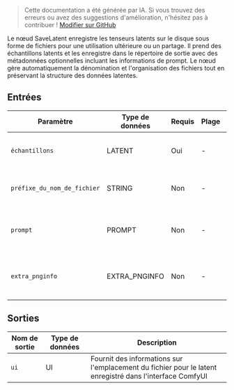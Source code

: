 > Cette documentation a été générée par IA. Si vous trouvez des erreurs ou avez des suggestions d'amélioration, n'hésitez pas à contribuer ! [Modifier sur GitHub](https://github.com/Comfy-Org/embedded-docs/blob/main/comfyui_embedded_docs/docs/SaveLatent/fr.md)

Le nœud SaveLatent enregistre les tenseurs latents sur le disque sous forme de fichiers pour une utilisation ultérieure ou un partage. Il prend des échantillons latents et les enregistre dans le répertoire de sortie avec des métadonnées optionnelles incluant les informations de prompt. Le nœud gère automatiquement la dénomination et l'organisation des fichiers tout en préservant la structure des données latentes.

## Entrées

| Paramètre | Type de données | Requis | Plage | Description |
|-----------|-----------|----------|-------|-------------|
| `échantillons` | LATENT | Oui | - | Les échantillons latents à enregistrer sur le disque |
| `préfixe_du_nom_de_fichier` | STRING | Non | - | Le préfixe pour le nom de fichier de sortie (par défaut : "latents/ComfyUI") |
| `prompt` | PROMPT | Non | - | Informations de prompt à inclure dans les métadonnées (paramètre caché) |
| `extra_pnginfo` | EXTRA_PNGINFO | Non | - | Informations PNG supplémentaires à inclure dans les métadonnées (paramètre caché) |

## Sorties

| Nom de sortie | Type de données | Description |
|-------------|-----------|-------------|
| `ui` | UI | Fournit des informations sur l'emplacement du fichier pour le latent enregistré dans l'interface ComfyUI |
